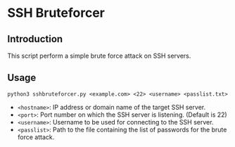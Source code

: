 # SSH Bruteforcer

## Introduction
This script perform a simple brute force attack on SSH servers.

## Usage
`python3 sshbruteforcer.py <example.com> <22> <username> <passlist.txt>`
- `<hostname>`: IP address or domain name of the target SSH server.
- `<port>`: Port number on which the SSH server is listening. (Default is 22)
- `<username>`: Username to be used for connecting to the SSH server.
- `<passlist>`: Path to the file containing the list of passwords for the brute force attack.
